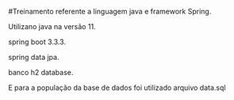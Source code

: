 #Treinamento referente a linguagem java e framework Spring.

Utilizano java na versão 11.

spring boot 3.3.3.

spring data jpa.

banco h2 database.

E para a população da base de dados foi utilizado arquivo data.sql
